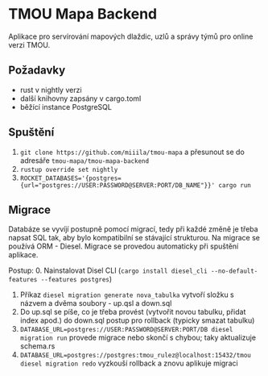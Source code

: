 # TMOU Mapa Backend

Aplikace pro servírování mapových dlaždic, uzlů a správy týmů pro online verzi TMOU.

## Požadavky

- rust v nightly verzi 
- další knihovny zapsány v cargo.toml
- běžící instance PostgreSQL

## Spuštění

1. `git clone https://github.com/miiila/tmou-mapa` a přesunout se do adresáře `tmou-mapa/tmou-mapa-backend`
2. `rustup override set nightly` 
3. `ROCKET_DATABASES='{postgres={url="postgres://USER:PASSWORD@SERVER:PORT/DB_NAME"}}' cargo run` 


## Migrace

Databáze se vyvíjí postupně pomocí migrací, tedy při každé změně je třeba napsat SQL tak, aby bylo kompatibilní se stávající strukturou. Na migrace se používá ORM - Diesel. Migrace se provedou automaticky při spuštění aplikace.

Postup:
0. Nainstalovat Disel CLI (`cargo install diesel_cli --no-default-features --features postgres`)
1. Příkaz `diesel migration generate nova_tabulka` vytvoří složku s názvem a dvěma soubory - up.qsl a down.sql
2. Do up.sql se píše, co je třeba provést (vytvořit novou tabulku, přidat index apod.) do down.sql postup pro rollback (typicky smazat tabulku)
3. `DATABASE_URL=postgres://USER:PASSWORD@SERVER:PORT/DB diesel migration run` provede migrace nebo skončí s chybou; taky aktualizuje schema.rs
4. `DATABASE_URL=postgres://postgres:tmou_rulez@localhost:15432/tmou diesel migration redo` vyzkouší rollback a znovu aplikuje migraci
